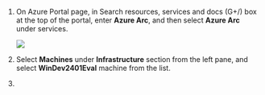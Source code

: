 1. On Azure Portal page, in Search resources, services and docs (G+/) box at the top of the portal, enter **Azure Arc**, and then select **Azure Arc** under services.

   ![](../media/image11.png)

1. Select **Machines** under **Infrastructure** section from the left pane, and select **WinDev2401Eval** machine from the list.

1. 
